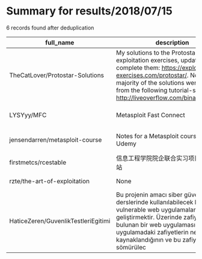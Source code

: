 
# Summary for results/2018/07/15
    
6 records found after deduplication

| full_name | description | html_url | matched_list | matched_count | pushed_at | size | stargazers_count | language | forks_count | vul_ids |
|-------------------------------------|------------------------------------------------------------------------------------------------------------------------------------------------------------------------------------------------------------------------------------------------------------------|--------------------------------------------------------|----------------------------------|-----------------|---------------------------|--------|--------------------|------------|---------------|-----------|
| TheCatLover/Protostar-Solutions | My solutions to the Protostar exploitation exercises, updated as I complete them: https://exploit-exercises.com/protostar/. Note: a majority of the solutions were derived from the following tutorial-series: http://liveoverflow.com/binary_hacking/ | https://github.com/TheCatLover/Protostar-Solutions | ['exploit'] | 1 | 2018-07-15 21:58:36+00:00 | 54 | 1 | Python | 0 | [] |
| LYSYyy/MFC | Metasploit Fast Connect | https://github.com/LYSYyy/MFC | ['metasploit module OR payload'] | 1 | 2018-07-15 14:40:23+00:00 | 38 | 1 | Shell | 1 | [] |
| jensendarren/metasploit-course | Notes for a Metasploit course on Udemy | https://github.com/jensendarren/metasploit-course | ['metasploit module OR payload'] | 1 | 2018-07-15 06:36:03+00:00 | 10 | 1 | | 0 | [] |
| firstmetcs/rcestable | 信息工程学院院企联合实习项目，电商网站 | https://github.com/firstmetcs/rcestable | ['rce'] | 1 | 2018-07-15 08:48:45+00:00 | 10489 | 0 | JavaScript | 0 | [] |
| rzte/the-art-of-exploitation | None | https://github.com/rzte/the-art-of-exploitation | ['exploit'] | 1 | 2018-07-15 10:38:58+00:00 | 133 | 0 | C | 0 | [] |
| HaticeZeren/GuvenlikTestleriEgitimi | Bu projenin amacı siber güvenlik derslerinde kullanılabilecek bir düzeyde vulnerable web uygulamaları geliştirmektir. Üzerinde zafiyetler bulunan bir web uygulamasıdır. Bu uygulamadaki zafiyetlerin neden kaynaklandığının ve bu zafiyetlerin nasıl sömürülec | https://github.com/HaticeZeren/GuvenlikTestleriEgitimi | ['exploit'] | 1 | 2018-07-15 19:46:31+00:00 | 3820 | 0 | PHP | 0 | [] |
